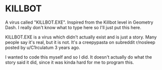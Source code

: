 # KILLBOT
A virus called "KILLBOT.EXE". Inspired from the Killbot level in Geometry Dash.
I really don't know what to type here so I'll just put this here.

KILLBOT.EXE is a virus which didn't actually exist and is just a story. Many people say it's real, but it is not. It's a creepypasta on subreddit r/nosleep posted by u/C1rculatum 3 years ago.

I wanted to code this myself and so I did. It doesn't actually do what the story said it did, since it was kinda hard for me to program this.
